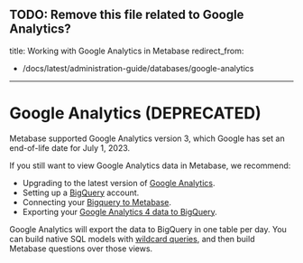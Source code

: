 TODO: Remove this file related to Google Analytics?
---
title: Working with Google Analytics in Metabase
redirect_from:
  - /docs/latest/administration-guide/databases/google-analytics
---

# Google Analytics (DEPRECATED)

Metabase supported Google Analytics version 3, which Google has set an end-of-life date for July 1, 2023.

If you still want to view Google Analytics data in Metabase, we recommend:

- Upgrading to the latest version of [Google Analytics](https://support.google.com/analytics/answer/10089681?hl=en&ref_topic=12154439,12153943,2986333).
- Setting up a [BigQuery](https://cloud.google.com/bigquery) account.
- Connecting your [Bigquery to Metabase](./bigquery.md).
- Exporting your [Google Analytics 4 data to BigQuery](https://support.google.com/analytics/answer/9358801?hl=en).

Google Analytics will export the data to BigQuery in one table per day. You can build native SQL models with [wildcard queries](https://cloud.google.com/bigquery/docs/querying-wildcard-tables), and then build Metabase questions over those views.
